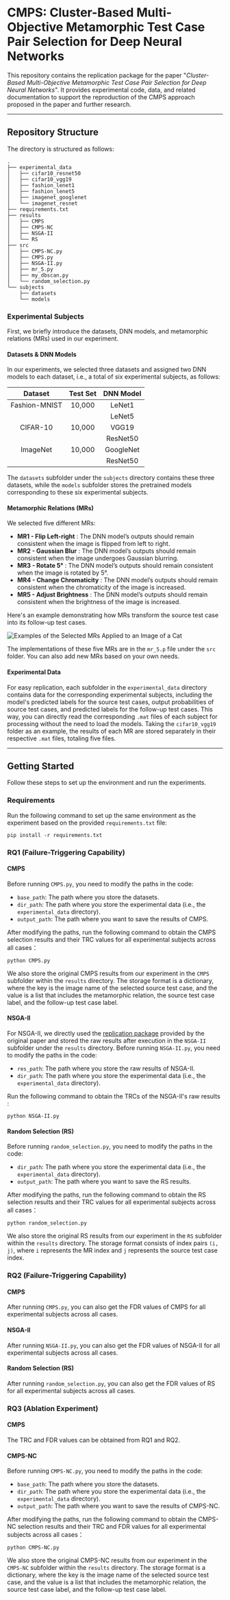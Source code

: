 # CMPS: Cluster-Based Multi-Objective Metamorphic Test Case Pair Selection for Deep Neural Networks

This repository contains the replication package for the paper "*Cluster-Based Multi-Objective Metamorphic Test Case Pair Selection for Deep Neural Networks*". It provides experimental code, data, and related documentation to support the reproduction of the CMPS approach proposed in the paper and further research.

---

## Repository Structure

The directory is structured as follows:

```
.
├── experimental_data
│   ├── cifar10_resnet50
│   ├── cifar10_vgg19
│   ├── fashion_lenet1
│   ├── fashion_lenet5
│   ├── imagenet_googlenet
│   └── imagenet_resnet
├── requirements.txt
├── results
│   ├── CMPS
│   ├── CMPS-NC
│   ├── NSGA-II
│   └── RS
├── src
│   ├── CMPS-NC.py
│   ├── CMPS.py
│   ├── NSGA-II.py
│   ├── mr_5.py
│   ├── my_dbscan.py
│   └── random_selection.py
└── subjects
    ├── datasets
    └── models
```

### Experimental Subjects

First, we briefly introduce the datasets, DNN models, and metamorphic relations (MRs) used in our experiment.

#### Datasets & DNN Models

In our experiments, we selected three datasets and assigned two DNN models to each dataset, i.e., a total of six experimental subjects, as follows:

| Dataset       | Test Set | DNN Model |
|:-------------:|:--------:|:---------:|
| Fashion-MNIST | 10,000   | LeNet1    |
|               |          | LeNet5    |
| CIFAR-10      | 10,000   | VGG19     |
|               |          | ResNet50  |
| ImageNet      | 10,000   | GoogleNet |
|               |          | ResNet50  |

The `datasets` subfolder under the `subjects` directory contains these three datasets, while the `models` subfolder stores the pretrained models corresponding to these six experimental subjects.

#### Metamorphic Relations (MRs)

We selected five different MRs:

* **MR1 - Flip Left-right** : The DNN model’s outputs should remain consistent when the image is flipped from left to right.
* **MR2 - Gaussian Blur** : The DNN model’s outputs should remain consistent when the image undergoes Gaussian blurring.
* **MR3 - Rotate 5°** : The DNN model’s outputs should remain consistent when the image is rotated by 5&deg;.
* **MR4 - Change Chromaticity** : The DNN model’s outputs should remain consistent when the chromaticity of the image is increased.
* **MR5 - Adjust Brightness** : The DNN model’s outputs should remain consistent when the brightness of the image is increased.

Here's an example demonstrating how MRs transform the source test case into its follow-up test cases.

![Examples of the Selected MRs Applied to an Image of a Cat](mrs_example.png)

The implementations of these five MRs are in the `mr_5.p` file under the `src` folder. You can also add new MRs based on your own needs.

#### Experimental Data


For easy replication, each subfolder in the `experimental_data` directory contains data for the corresponding experimental subjects, including the model's predicted labels for the source test cases, output probabilities of source test cases, and predicted labels for the follow-up test cases. This way, you can directly read the corresponding `.mat` files of each subject for processing without the need to load the models. Taking the `cifar10_vgg19` folder as an example, the results of each MR are stored separately in their respective `.mat` files, totaling five files.

---

## Getting Started

Follow these steps to set up the environment and run the experiments.

### Requirements
Run the following command to set up the same environment as the experiment based on the provided `requirements.txt` file:

```
pip install -r requirements.txt
```

### RQ1 (Failure-Triggering Capability)

#### CMPS

Before running `CMPS.py`, you need to modify the paths in the code:

* `base_path`: The path where you store the datasets.
* `dir_path`: The path where you store the experimental data (i.e., the `experimental_data` directory).
* `output_path`: The path where you want to save the results of CMPS.

After modifying the paths, run the following command to obtain the CMPS selection results  and their TRC values for all experimental subjects across all cases：

```
python CMPS.py
```

We also store the original CMPS results from our experiment in the `CMPS` subfolder within the `results` directory. The storage format is a dictionary, where the key is the image name of the selected source test case, and the value is a list that includes the metamorphic relation, the source test case label, and the follow-up test case label.

#### NSGA-II

For NSGA-II, we directly used the [replication package](https://doi.org/10.5281/zenodo.6389008) provided by the original paper and stored the raw results after execution in the `NSGA-II` subfolder under the `results` directory.
Before running `NSGA-II.py`, you need to modify the paths in the code:

* `res_path`: The path where you store the raw results of NSGA-II.
* `dir_path`: The path where you store the experimental data (i.e., the `experimental_data` directory).

Run the following command to obtain the TRCs of the NSGA-II's raw results :

```
python NSGA-II.py
```

#### Random Selection (RS)

Before running `random_selection.py`, you need to modify the paths in the code:

* `dir_path`: The path where you store the experimental data (i.e., the `experimental_data` directory).
* `output_path`: The path where you want to save the RS results.

After modifying the paths, run the following command to obtain the RS selection results  and their TRC values for all experimental subjects across all cases：

```
python random_selection.py
```

We also store the original RS results from our experiment in the `RS` subfolder within the `results` directory. The storage format consists of index pairs `(i, j)`, where `i` represents the MR index and `j` represents the source test case index.

### RQ2 (Failure-Triggering Capability)

#### CMPS

After running `CMPS.py`, you can also get the FDR values of CMPS for all experimental subjects across all cases.

#### NSGA-II

After running `NSGA-II.py`, you can also get the FDR values of NSGA-II for all experimental subjects across all cases.

#### Random Selection (RS)

After running `random_selection.py`, you can also get the FDR values of RS for all experimental subjects across all cases.

### RQ3 (Ablation Experiment)

#### CMPS

The TRC and FDR values can be obtained from RQ1 and RQ2.

#### CMPS-NC

Before running `CMPS-NC.py`, you need to modify the paths in the code:

* `base_path`: The path where you store the datasets.
* `dir_path`: The path where you store the experimental data (i.e., the `experimental_data` directory).
* `output_path`: The path where you want to save the results of CMPS-NC.

After modifying the paths, run the following command to obtain the CMPS-NC selection results  and their TRC and FDR values for all experimental subjects across all cases：

```
python CMPS-NC.py
```

We also store the original CMPS-NC results from our experiment in the `CMPS-NC` subfolder within the `results` directory. The storage format is a dictionary, where the key is the image name of the selected source test case, and the value is a list that includes the metamorphic relation, the source test case label, and the follow-up test case label.

